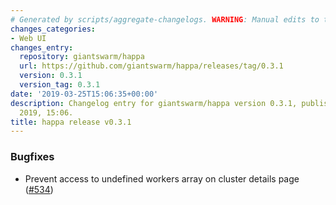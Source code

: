 ```yaml
---
# Generated by scripts/aggregate-changelogs. WARNING: Manual edits to this files will be overwritten.
changes_categories:
- Web UI
changes_entry:
  repository: giantswarm/happa
  url: https://github.com/giantswarm/happa/releases/tag/0.3.1
  version: 0.3.1
  version_tag: 0.3.1
date: '2019-03-25T15:06:35+00:00'
description: Changelog entry for giantswarm/happa version 0.3.1, published on 25 March
  2019, 15:06.
title: happa release v0.3.1
---
```


### Bugfixes

- Prevent access to undefined workers array on cluster details page ([#534](https://github.com/giantswarm/happa/pull/534))

